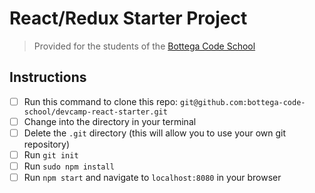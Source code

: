 # React/Redux Starter Project

> Provided for the students of the [Bottega Code School](https://bottega.tech/)


## Instructions

- [ ] Run this command to clone this repo: `git@github.com:bottega-code-school/devcamp-react-starter.git`
- [ ] Change into the directory in your terminal
- [ ] Delete the `.git` directory (this will allow you to use your own git repository)
- [ ] Run `git init`
- [ ] Run `sudo npm install`
- [ ] Run `npm start` and navigate to `localhost:8080` in your browser